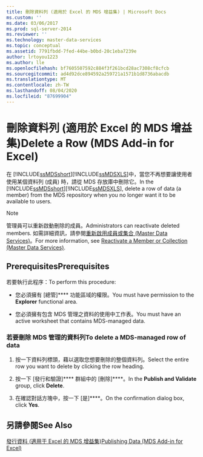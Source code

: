```yaml
---
title: 刪除資料列 (適用於 Excel 的 MDS 增益集) | Microsoft Docs
ms.custom: ''
ms.date: 03/06/2017
ms.prod: sql-server-2014
ms.reviewer: ''
ms.technology: master-data-services
ms.topic: conceptual
ms.assetid: 7791fbdd-7fed-44be-b0bd-20c1eba7239e
author: lrtoyou1223
ms.author: lle
ms.openlocfilehash: bf7605507592c884f3f261bcd28ac7308cf8cfcb
ms.sourcegitcommit: ad4d92dce894592a259721a1571b1d8736abacdb
ms.translationtype: MT
ms.contentlocale: zh-TW
ms.lasthandoff: 08/04/2020
ms.locfileid: "87699904"
---
```

# <a name="delete-a-row-mds-add-in-for-excel"></a><span data-ttu-id="e9f01-102">刪除資料列 (適用於 Excel 的 MDS 增益集)</span><span class="sxs-lookup"><span data-stu-id="e9f01-102">Delete a Row (MDS Add-in for Excel)</span></span>
  <span data-ttu-id="e9f01-103">在 [!INCLUDE[ssMDSshort](../../includes/ssmdsshort-md.md)][!INCLUDE[ssMDSXLS](../../includes/ssmdsxls-md.md)]中，當您不再想要讓使用者使用某個資料列 (成員) 時，請從 MDS 存放庫中刪除它。</span><span class="sxs-lookup"><span data-stu-id="e9f01-103">In the [!INCLUDE[ssMDSshort](../../includes/ssmdsshort-md.md)][!INCLUDE[ssMDSXLS](../../includes/ssmdsxls-md.md)], delete a row of data (a member) from the MDS repository when you no longer want it to be available to users.</span></span>  
  
> [!NOTE]  
>  <span data-ttu-id="e9f01-104">管理員可以重新啟動刪除的成員。</span><span class="sxs-lookup"><span data-stu-id="e9f01-104">Administrators can reactivate deleted members.</span></span> <span data-ttu-id="e9f01-105">如需詳細資訊，請參閱[重新啟用成員或集合 &#40;Master Data Services&#41;](../reactivate-a-member-or-collection-master-data-services.md)。</span><span class="sxs-lookup"><span data-stu-id="e9f01-105">For more information, see [Reactivate a Member or Collection &#40;Master Data Services&#41;](../reactivate-a-member-or-collection-master-data-services.md).</span></span>  
  
## <a name="prerequisites"></a><span data-ttu-id="e9f01-106">Prerequisites</span><span class="sxs-lookup"><span data-stu-id="e9f01-106">Prerequisites</span></span>  
 <span data-ttu-id="e9f01-107">若要執行此程序：</span><span class="sxs-lookup"><span data-stu-id="e9f01-107">To perform this procedure:</span></span>  
  
-   <span data-ttu-id="e9f01-108">您必須擁有 [總管]\*\*\*\* 功能區域的權限。</span><span class="sxs-lookup"><span data-stu-id="e9f01-108">You must have permission to the **Explorer** functional area.</span></span>  
  
-   <span data-ttu-id="e9f01-109">您必須擁有包含 MDS 管理之資料的使用中工作表。</span><span class="sxs-lookup"><span data-stu-id="e9f01-109">You must have an active worksheet that contains MDS-managed data.</span></span>  
  
### <a name="to-delete-a-mds-managed-row-of-data"></a><span data-ttu-id="e9f01-110">若要刪除 MDS 管理的資料列</span><span class="sxs-lookup"><span data-stu-id="e9f01-110">To delete a MDS-managed row of data</span></span>  
  
1.  <span data-ttu-id="e9f01-111">按一下資料列標頭，藉以選取您想要刪除的整個資料列。</span><span class="sxs-lookup"><span data-stu-id="e9f01-111">Select the entire row you want to delete by clicking the row heading.</span></span>  
  
2.  <span data-ttu-id="e9f01-112">按一下 [發行和驗證]\*\*\*\* 群組中的 [刪除]\*\*\*\*。</span><span class="sxs-lookup"><span data-stu-id="e9f01-112">In the **Publish and Validate** group, click **Delete**.</span></span>  
  
3.  <span data-ttu-id="e9f01-113">在確認對話方塊中，按一下 [是]\*\*\*\*。</span><span class="sxs-lookup"><span data-stu-id="e9f01-113">On the confirmation dialog box, click **Yes**.</span></span>  
  
## <a name="see-also"></a><span data-ttu-id="e9f01-114">另請參閱</span><span class="sxs-lookup"><span data-stu-id="e9f01-114">See Also</span></span>  
 [<span data-ttu-id="e9f01-115">發行資料 &#40;適用于 Excel 的 MDS 增益集&#41;</span><span class="sxs-lookup"><span data-stu-id="e9f01-115">Publishing Data &#40;MDS Add-in for Excel&#41;</span></span>](overview-importing-data-from-excel-mds-add-in-for-excel.md)  
  
  

